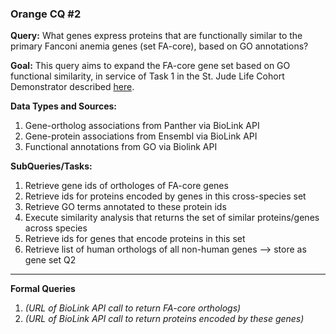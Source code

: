 ### Orange CQ #2

**Query:**  What genes express proteins that are functionally similar to the primary Fanconi anemia genes (set FA-core), based on GO annotations?

**Goal:** This query aims to expand the FA-core gene set based on GO functional similarity, in service of Task 1 in the St. Jude Life Cohort Demonstrator described [here](https://gist.github.com/mbrush/267432e0cd3fcc095ff1c256846f905f).
  
**Data Types and Sources:**
1. Gene-ortholog associations from Panther via BioLink API
2. Gene-protein associations from Ensembl via BioLink API
3. Functional annotations from GO via  Biolink API
  
**SubQueries/Tasks:**  
1. Retrieve gene ids of orthologes of FA-core genes  
2. Retrieve ids for proteins encoded by genes in this cross-species set  
3. Retrieve GO terms annotated to these protein ids  
4. Execute similarity analysis that returns the set of similar proteins/genes across species  
5. Retrieve ids for genes that encode proteins in this set  
6. Retrieve list of human orthologs of all non-human genes --> store as gene set Q2  
  
--------
	
**Formal Queries**
1. *(URL of BioLink API call to return FA-core orthologs)*
2. *(URL of BioLink API call to return proteins encoded by these genes)*

